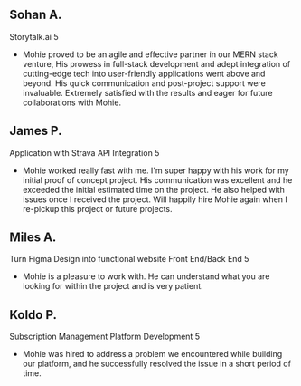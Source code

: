 ## Sohan A.
Storytalk.ai
5
- Mohie proved to be an agile and effective partner in our MERN stack venture, His prowess in full-stack development and adept integration of cutting-edge tech into user-friendly applications went above and beyond. His quick communication and post-project support were invaluable. Extremely satisfied with the results and eager for future collaborations with Mohie.

## James P.
Application with Strava API Integration
5
- Mohie worked really fast with me. I'm super happy with his work for my initial proof of concept project. His communication was excellent and he exceeded the initial estimated time on the project. He also helped with issues once I received the project.
Will happily hire Mohie again when I re-pickup this project or future projects.

## Miles A.
Turn Figma Design into functional website Front End/Back End
5
- Mohie is a pleasure to work with. He can understand what you are looking for within the project and is very patient.

## Koldo P.
Subscription Management Platform Development
5
- Mohie was hired to address a problem we encountered while building our platform, and he successfully resolved the issue in a short period of time.